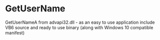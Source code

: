 # GetUserName
GetUserNameA from advapi32.dll - as an easy to use application include VB6 source and ready to use binary (along with Windows 10 compatible manifest)
